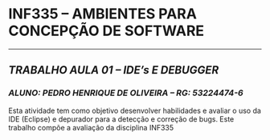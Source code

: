 # **INF335 – AMBIENTES PARA CONCEPÇÃO DE SOFTWARE**
***
## *TRABALHO AULA 01 – IDE’s E DEBUGGER*
### *ALUNO: PEDRO HENRIQUE DE OLIVEIRA – RG: 53224474-6*

Esta atividade tem como objetivo desenvolver habilidades e avaliar o uso da IDE (Eclipse) e depurador para a detecção e correção de bugs. Este trabalho compõe a avaliação da disciplina INF335
